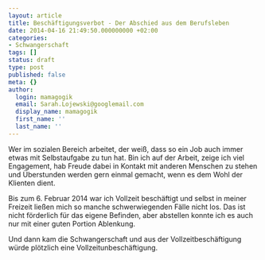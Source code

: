```yaml
---
layout: article
title: Beschäftigungsverbot - Der Abschied aus dem Berufsleben
date: 2014-04-16 21:49:50.000000000 +02:00
categories:
- Schwangerschaft
tags: []
status: draft
type: post
published: false
meta: {}
author:
  login: mamagogik
  email: Sarah.Lojewski@googlemail.com
  display_name: mamagogik
  first_name: ''
  last_name: ''
---
```

Wer im sozialen Bereich arbeitet, der weiß, dass so ein Job auch immer etwas mit Selbstaufgabe zu tun hat. Bin ich auf der Arbeit, zeige ich viel Engagement, hab Freude dabei in Kontakt mit anderen Menschen zu stehen und Überstunden werden gern einmal gemacht, wenn es dem Wohl der Klienten dient.

Bis zum 6. Februar 2014 war ich Vollzeit beschäftigt und selbst in meiner Freizeit ließen mich so manche schwerwiegenden Fälle nicht los. Das ist nicht förderlich für das eigene Befinden, aber abstellen konnte ich es auch nur mit einer guten Portion Ablenkung.

Und dann kam die Schwangerschaft und aus der Vollzeitbeschäftigung würde plötzlich eine Vollzeitunbeschäftigung.

